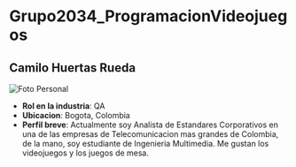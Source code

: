 # Grupo2034_ProgramacionVideojuegos

## Camilo Huertas Rueda

![Foto Personal](Camilo/Profile.jpg)


- **Rol en la industria**: QA
- **Ubicacion**: Bogota, Colombia
- **Perfil breve**: Actualmente soy Analista de Estandares Corporativos en una de las empresas de Telecomunicacion mas grandes de Colombia, de la mano, soy estudiante de Ingenieria Multimedia. Me gustan los videojuegos y los juegos de mesa.
